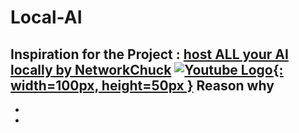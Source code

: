 # Local-AI
**Inspiration for the Project** : [host ALL your AI locally by NetworkChuck](https://www.youtube.com/watch?v=Wjrdr0NU4Sk&t=648s) 
[![Youtube Logo](https://upload.wikimedia.org/wikipedia/commons/e/ef/Youtube_logo.png){: width=100px, height=50px }](https://www.youtube.com/)
Reason why
-
-
-
